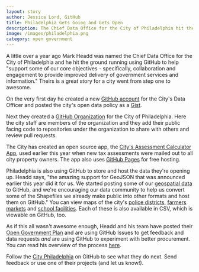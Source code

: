 ```yaml
---
layout: story
author: Jessica Lord, GitHub
title: Philadelphia Gets Going and Gets Open
description: The Chief Data Office for the City of Philadelphia hit the ground running using GitHub to help "support some of our core objectives - specifically, collaboration and engagement to provide improved delivery of government services and information".
image: /images/philadelphia.png
category: open government
---
```


A little over a year ago Mark Headd was named the Chief Data Office for the City of Philadelphia and he hit the ground running using GitHub to help "support some of our core objectives - specifically, collaboration and engagement to provide improved delivery of government services and information." Theirs is a great story for a city went from step one to awesome.

On the very first day he created a new [GitHub account](https://github.com/PhillyCDO "Philadelphia's Data Officer GitHub Account") for the City's Data Officer and posted the city's open data policy as a [Gist](https://gist.github.com/PhillyCDO/3623582).

Next they created a [GitHub Organization](https://github.com/cityofphiladelphia) for the City of Philadelphia. Here the city staff are members of the organization and they add their public facing code to repositories under the organization to share with others and review pull requests.

The City has created an open source  app, the [City's Assessment Calculator App](http://avicalculator.phila.gov/), used earlier this year when new tax assessments were mailed out to all city property owners. The app also uses [GitHub Pages](http://pages.github.com) for free hosting.

Philadelphia is also using GitHub to store and host the data they're opening up. Headd says, "the amazing support for GeoJSON that was announced earlier this year did it for us. We started posting some of our [geospatial data](https://github.com/CityOfPhiladelphia/phl-open-geodata) to GitHub, and we're encouraging our data community to help us convert some of the Shapefiles we already make public into other formats and host them on GitHub." You can view maps of the city's [police districts](https://github.com/CityOfPhiladelphia/phl-open-geodata/blob/master/police_districts/police_districts.geojson), [farmers markets](https://github.com/CityOfPhiladelphia/phl-open-geodata/blob/master/farmers_markets/farmers_markets.geojson) and [school facilities](https://github.com/CityOfPhiladelphia/phl-open-geodata/blob/master/school_facilities/philadelphiaschool_facilities201302.geojson). Each of these is also available in CSV, which is viewable on GitHub, too.

As if this all wasn't awesome enough, Headd and his team have posted their [Open Government Plan](https://github.com/CityOfPhiladelphia/open-gov-phl) and are using GitHub Issues to get feedback and data requests _and_ are using GitHub to experiment with better procurement. You can read his overview of the process [here](http://civic.io/2013/03/27/experiments-in-github-based-procurement/).

Follow the [City Philadelphia](https://github.com/cityofphiladelphia) on GitHub to see what they do next. Send feedback or use one of their projects (and let us know!).
